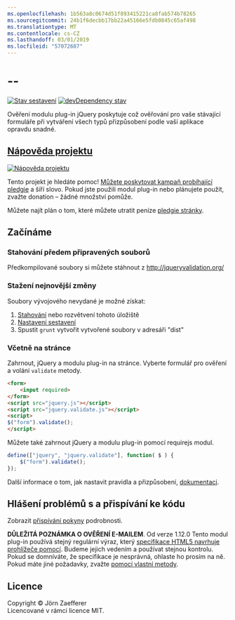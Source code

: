 ```yaml
---
ms.openlocfilehash: 1b563a8c0674d51f893415221ca8fab574b78265
ms.sourcegitcommit: 24b1f6decbb17bb22a45166e5fdb0845c65af498
ms.translationtype: MT
ms.contentlocale: cs-CZ
ms.lasthandoff: 03/01/2019
ms.locfileid: "57072607"
---
```

<a name="--"></a>--
================================

[![Stav sestavení](https://secure.travis-ci.org/jzaefferer/jquery-validation.png)](http://travis-ci.org/jzaefferer/jquery-validation)
[![devDependency stav](https://david-dm.org/jzaefferer/jquery-validation/dev-status.png?theme=shields.io)](https://david-dm.org/jzaefferer/jquery-validation#info=devDependencies)

Ověření modulu plug-in jQuery poskytuje což ověřování pro vaše stávající formuláře při vytváření všech typů přizpůsobení podle vaší aplikace opravdu snadné.

## <a name="help-the-projecthttppledgiecomcampaigns18159"></a>[Nápověda projektu](http://pledgie.com/campaigns/18159)

[![Nápověda projektu](http://www.pledgie.com/campaigns/18159.png?skin_name=chrome)](http://pledgie.com/campaigns/18159)

Tento projekt je hledáte pomoc! [Můžete poskytovat kampaň probíhající pledgie](http://pledgie.com/campaigns/18159) a šíří slovo. Pokud jste použili modul plug-in nebo plánujete použít, zvažte donation – žádné množství pomůže.

Můžete najít plán o tom, které můžete utratit peníze [pledgie stránky](http://pledgie.com/campaigns/18159).

## <a name="get-started"></a>Začínáme

### <a name="downloading-the-prebuilt-files"></a>Stahování předem připravených souborů

Předkompilované soubory si můžete stáhnout z http://jqueryvalidation.org/

### <a name="downloading-the-latest-changes"></a>Stažení nejnovější změny

Soubory vývojového nevydané je možné získat:

 1. [Stahování](https://github.com/jzaefferer/jquery-validation/archive/master.zip) nebo rozvětvení tohoto úložiště
 2. [Nastavení sestavení](CONTRIBUTING.md#build-setup)
 3. Spustit `grunt` vytvořit vytvořené soubory v adresáři "dist"

### <a name="including-it-on-your-page"></a>Včetně na stránce

Zahrnout, jQuery a modulu plug-in na stránce. Vyberte formulář pro ověření a volání `validate` metody.

```html
<form>
    <input required>
</form>
<script src="jquery.js"></script>
<script src="jquery.validate.js"></script>
<script>
$("form").validate();
</script>
```

Můžete také zahrnout jQuery a modulu plug-in pomocí requirejs modul.

```js
define(["jquery", "jquery.validate"], function( $ ) {
    $("form").validate();
});
```

Další informace o tom, jak nastavit pravidla a přizpůsobení, [dokumentaci](http://jqueryvalidation.org/documentation/).

## <a name="reporting-issues-and-contributing-code"></a>Hlášení problémů s a přispívání ke kódu

Zobrazit [přispívání pokyny](CONTRIBUTING.md) podrobnosti.

**DŮLEŽITÁ POZNÁMKA O OVĚŘENÍ E-MAILEM**. Od verze 1.12.0 Tento modul plug-in používá stejný regulární výraz, který [specifikace HTML5 navrhuje prohlížeče pomocí](https://html.spec.whatwg.org/multipage/forms.html#valid-e-mail-address). Budeme jejich vedením a používat stejnou kontrolu. Pokud se domníváte, že specifikace je nesprávná, ohlaste ho prosím na ně. Pokud máte jiné požadavky, zvažte [pomocí vlastní metody](http://jqueryvalidation.org/jQuery.validator.addMethod/).

## <a name="license"></a>Licence
Copyright &copy; Jörn Zaefferer<br>
Licencované v rámci licence MIT.
